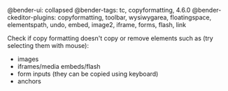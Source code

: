 @bender-ui: collapsed
@bender-tags: tc, copyformatting, 4.6.0
@bender-ckeditor-plugins: copyformatting, toolbar, wysiwygarea, floatingspace, elementspath, undo, embed, image2, iframe, forms, flash, link

Check if copy formatting doesn't copy or remove elements such as (try selecting them with mouse):

* images
* iframes/media embeds/flash
* form inputs (they can be copied using keyboard)
* anchors
